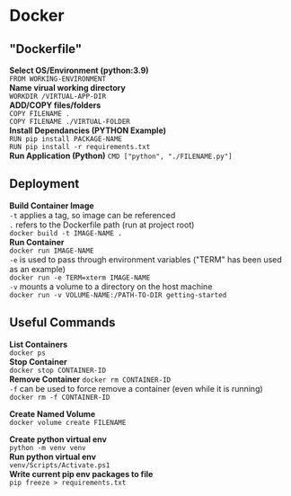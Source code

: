 # Docker

## "Dockerfile"  
**Select OS/Environment (python:3.9)**  
`FROM WORKING-ENVIRONMENT`  
**Name virual working directory**  
`WORKDIR /VIRTUAL-APP-DIR`  
**ADD/COPY files/folders**  
`COPY FILENAME .`  
`COPY FILENAME ./VIRTUAL-FOLDER`  
**Install Dependancies (PYTHON Example)**  
`RUN pip install PACKAGE-NAME`  
`RUN pip install -r requirements.txt`  
**Run Application (Python)**
`CMD ["python", "./FILENAME.py"]`  

## Deployment  
**Build Container Image**  
`-t` applies a tag, so image can be referenced  
`.` refers to the Dockerfile path (run at project root)  
``docker build -t IMAGE-NAME .``  
**Run Container**  
`docker run IMAGE-NAME`  
`-e` is used to pass through environment variables ("TERM" has been used as an example)  
`docker run -e TERM=xterm IMAGE-NAME`  
`-v` mounts a volume to a directory on the host machine  
`docker run -v VOLUME-NAME:/PATH-TO-DIR getting-started`  

## Useful Commands  
**List Containers**  
`docker ps`  
**Stop Container**  
`docker stop CONTAINER-ID`  
**Remove Container**
`docker rm CONTAINER-ID`  
`-f` can be used to force remove a container (even while it is running)  
`docker rm -f CONTAINER-ID`  

**Create Named Volume**  
`docker volume create FILENAME`  

**Create python virtual env**  
`python -m venv venv`  
**Run python virtual env**  
`venv/Scripts/Activate.ps1`  
**Write current pip env packages to file**  
`pip freeze > requirements.txt`  

